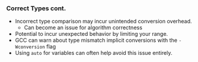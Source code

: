 ### Correct Types cont.
 - Incorrect type comparison may incur unintended conversion overhead.
   - Can become an issue for algorithm correctness
 - Potential to incur unexpected behavior by limiting your range.
 - GCC can warn about type mismatch implicit conversions with the `-Wconversion` flag
 - Using `auto` for variables can often help avoid this issue entirely. 